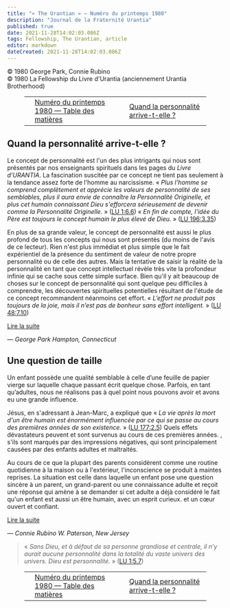 ```yaml
---
title: "« The Urantian » — Numéro du printemps 1980"
description: "Journal de la Fraternité Urantia"
published: true
date: 2021-11-28T14:02:03.086Z
tags: Fellowship, The Urantian, article
editor: markdown
dateCreated: 2021-11-28T14:02:03.086Z
---
```


<p class="v-card v-sheet theme--light grey lighten-3 px-2">© 1980 George Park, Connie Rubino<br>© 1980 La Fellowship du Livre d'Urantia (anciennement Urantia Brotherhood)</p>
<figure class="table chapter-navigator">
  <table>
    <tbody>
      <tr>
        <td>
        </td>
        <td>
        <a href="/fr/index/articles_the_urantian#numéro-du-printemps-1980">
          <span class="mdi mdi-book-open-variant"></span><span class="pl-2">Numéro du printemps 1980 — Table des matières</span>
        </a>
        </td>
        <td>
        <a href="/fr/article/George_Park/When_does_personality_arrive">
          <span class="pr-2">Quand la personnalité arrive-t-elle ?</span><span class="mdi mdi-arrow-right-drop-circle"></span>
        </a>
        </td>
      </tr>
    </tbody>
  </table>
</figure>



## Quand la personnalité arrive-t-elle ?

Le concept de personnalité est l'un des plus intrigants qui nous sont présentés par nos enseignants spirituels dans les pages du _Livre d'URANTIA_. La fascination suscitée par ce concept ne tient pas seulement à la tendance assez forte de l'homme au narcissisme. « _Plus l'homme se comprend complètement et apprécie les valeurs de personnalité de ses semblables, plus il aura envie de connaître la Personnalité Originelle, et plus cet humain connaissant Dieu s'efforcera sérieusement de devenir comme la Personnalité Originelle._ » ([LU 1:6.6](/fr/The_Urantia_Book/1#p6_6)) « _En fin de compte, l'idée du Père est toujours le concept humain le plus élevé de Dieu._ » ([LU 196:3.35](/fr/The_Urantia_Book/196#p3_35))

En plus de sa grande valeur, le concept de personnalité est aussi le plus profond de tous les concepts qui nous sont présentés (du moins de l'avis de ce lecteur). Rien n'est plus immédiat et plus simple que le fait expérientiel de la présence du sentiment de valeur de notre propre personnalité ou de celle des autres. Mais la tentative de saisir la réalité de la personnalité en tant que concept intellectuel révèle très vite la profondeur infinie qui se cache sous cette simple surface. Bien qu'il y ait beaucoup de choses sur le concept de personnalité qui sont quelque peu difficiles à comprendre, les découvertes spirituelles potentielles résultant de l'étude de ce concept recommandent néanmoins cet effort. « _L’effort ne produit pas toujours de la joie, mais il n’est pas de bonheur sans effort intelligent._ » ([LU 48:7.10](/fr/The_Urantia_Book/48#p7_10))

[Lire la suite](/fr/article/George_Park/When_does_personality_arrive)

— _George Park_
_Hampton, Connecticut_

## Une question de taille

Un enfant possède une qualité semblable à celle d’une feuille de papier vierge sur laquelle chaque passant écrit quelque chose. Parfois, en tant qu’adultes, nous ne réalisons pas à quel point nous pouvons avoir et avons eu une grande influence.

Jésus, en s'adressant à Jean-Marc, a expliqué que « _La vie après la mort d'un être humain est énormément influencée par ce qui se passe au cours des premières années de son existence._ » ([LU 177:2.5](/fr/The_Urantia_Book/177#p2_5)) Quels effets dévastateurs peuvent et sont survenus au cours de ces premières années. , s'ils sont marqués par des impressions négatives, qui sont principalement causées par des enfants adultes et maltraités.

Au cours de ce que la plupart des parents considèrent comme une routine quotidienne à la maison ou à l'extérieur, l'inconscience se produit à maintes reprises. La situation est celle dans laquelle un enfant pose une question sincère à un parent, un grand-parent ou une connaissance adulte et reçoit une réponse qui amène à se demander si cet adulte a déjà considéré le fait qu'un enfant est aussi un être humain, avec un esprit curieux. et un cœur ouvert et confiant.

[Lire la suite](/fr/article/Connie_Rubino/A_matter_of_size)

— _Connie Rubino_
_W. Paterson, New Jersey_

> « _Sans Dieu, et à défaut de sa personne grandiose et centrale, il n’y aurait aucune personnalité dans la totalité du vaste univers des univers. *Dieu est personnalité.*_ » ([LU 1:5.7](/fr/The_Urantia_Book/1#p5_7))





<figure class="table chapter-navigator">
  <table>
    <tbody>
      <tr>
        <td>
        </td>
        <td>
        <a href="/fr/index/articles_the_urantian#numéro-du-printemps-1980">
          <span class="mdi mdi-book-open-variant"></span><span class="pl-2">Numéro du printemps 1980 — Table des matières</span>
        </a>
        </td>
        <td>
        <a href="/fr/article/George_Park/When_does_personality_arrive">
          <span class="pr-2">Quand la personnalité arrive-t-elle ?</span><span class="mdi mdi-arrow-right-drop-circle"></span>
        </a>
        </td>
      </tr>
    </tbody>
  </table>
</figure>
